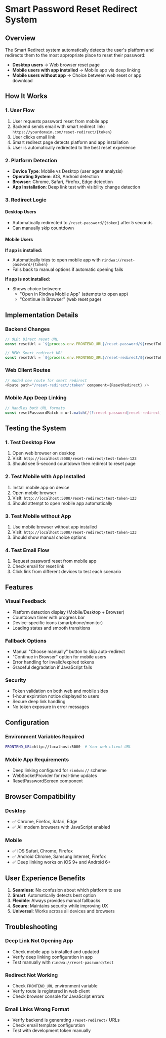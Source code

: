 # Smart Password Reset Redirect System

## Overview

The Smart Redirect system automatically detects the user's platform and redirects them to the most appropriate place to reset their password:

- **Desktop users** → Web browser reset page
- **Mobile users with app installed** → Mobile app via deep linking
- **Mobile users without app** → Choice between web reset or app download

## How It Works

### 1. User Flow
1. User requests password reset from mobile app
2. Backend sends email with smart redirect link: `https://yourdomain.com/reset-redirect/{token}`
3. User clicks email link
4. Smart redirect page detects platform and app installation
5. User is automatically redirected to the best reset experience

### 2. Platform Detection
- **Device Type**: Mobile vs Desktop (user agent analysis)
- **Operating System**: iOS, Android detection
- **Browser**: Chrome, Safari, Firefox, Edge detection
- **App Installation**: Deep link test with visibility change detection

### 3. Redirect Logic

#### Desktop Users
- Automatically redirected to `/reset-password/{token}` after 5 seconds
- Can manually skip countdown

#### Mobile Users
**If app is installed:**
- Automatically tries to open mobile app with `rindwa://reset-password/{token}`
- Falls back to manual options if automatic opening fails

**If app is not installed:**
- Shows choice between:
  - "Open in Rindwa Mobile App" (attempts to open app)
  - "Continue in Browser" (web reset page)

## Implementation Details

### Backend Changes
```javascript
// OLD: Direct reset URL
const resetUrl = `${process.env.FRONTEND_URL}/reset-password/${resetToken}`;

// NEW: Smart redirect URL
const resetUrl = `${process.env.FRONTEND_URL}/reset-redirect/${resetToken}`;
```

### Web Client Routes
```javascript
// Added new route for smart redirect
<Route path="/reset-redirect/:token" component={ResetRedirect} />
```

### Mobile App Deep Linking
```javascript
// Handles both URL formats
const resetPasswordMatch = url.match(/(?:reset-password|reset-redirect)\/([a-zA-Z0-9]+)/);
```

## Testing the System

### 1. Test Desktop Flow
1. Open web browser on desktop
2. Visit: `http://localhost:5000/reset-redirect/test-token-123`
3. Should see 5-second countdown then redirect to reset page

### 2. Test Mobile with App Installed
1. Install mobile app on device
2. Open mobile browser
3. Visit: `http://localhost:5000/reset-redirect/test-token-123`
4. Should attempt to open mobile app automatically

### 3. Test Mobile without App
1. Use mobile browser without app installed
2. Visit: `http://localhost:5000/reset-redirect/test-token-123`
3. Should show manual choice options

### 4. Test Email Flow
1. Request password reset from mobile app
2. Check email for reset link
3. Click link from different devices to test each scenario

## Features

### Visual Feedback
- Platform detection display (Mobile/Desktop + Browser)
- Countdown timer with progress bar
- Device-specific icons (smartphone/monitor)
- Loading states and smooth transitions

### Fallback Options
- Manual "Choose manually" button to skip auto-redirect
- "Continue in Browser" option for mobile users
- Error handling for invalid/expired tokens
- Graceful degradation if JavaScript fails

### Security
- Token validation on both web and mobile sides
- 1-hour expiration notice displayed to users
- Secure deep link handling
- No token exposure in error messages

## Configuration

### Environment Variables Required
```bash
FRONTEND_URL=http://localhost:5000  # Your web client URL
```

### Mobile App Requirements
- Deep linking configured for `rindwa://` scheme
- WebSocketProvider for real-time updates
- ResetPasswordScreen component

## Browser Compatibility

### Desktop
- ✅ Chrome, Firefox, Safari, Edge
- ✅ All modern browsers with JavaScript enabled

### Mobile
- ✅ iOS Safari, Chrome, Firefox
- ✅ Android Chrome, Samsung Internet, Firefox
- ✅ Deep linking works on iOS 9+ and Android 6+

## User Experience Benefits

1. **Seamless**: No confusion about which platform to use
2. **Smart**: Automatically detects best option
3. **Flexible**: Always provides manual fallbacks
4. **Secure**: Maintains security while improving UX
5. **Universal**: Works across all devices and browsers

## Troubleshooting

### Deep Link Not Opening App
- Check mobile app is installed and updated
- Verify deep linking configuration in app
- Test manually with `rindwa://reset-password/test`

### Redirect Not Working
- Check `FRONTEND_URL` environment variable
- Verify route is registered in web client
- Check browser console for JavaScript errors

### Email Links Wrong Format
- Verify backend is generating `/reset-redirect/` URLs
- Check email template configuration
- Test with development token manually 